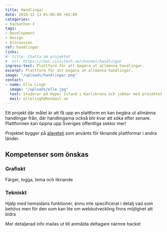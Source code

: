```yaml
---
title: Handlingar 
date: 2018-12-13 01:00:00 +02:00
categories:
- hackathon-3
tags:
- Development
- Design
- Discussion
ref: handlingar
links:
#- title: Chatta om projektet
#  url: https://chat.civictech.se/channel/handlingar
ingress-text: Plattform för att begära ut allmänna handlingar.
excerpt: Plattform för att begära ut allmänna handlingar.
image: "/uploads/handlingar.png"
contact:
- name: Elle Lingh
  image: "/uploads/elle.jpg"
  text: Studerar på Hyper Island i Karlskrona och jobbar med projektet Handlingar med stöd från Digidem Lab.  
  mail: ellelingh@hotmail.se
---
```

Ett projekt där målet är att få upp en plattform en kan begära ut allmänna handlingar från, där handlingarna också blir kvar att söka efter senare. Plattformen kan öppna upp Sveriges offentliga sektor mer!

Projektet bygger på <a href="https://alavateli.org">alaveteli</a> som använts för liknande plattformar i andra länder.

## Kompetenser som önskas
### Grafiskt 
Färger, logga, tema och liknande
### Tekniskt
Hjälp med hemsidans funktioner, ännu inte specificerat i detalj vad som behövs men för den som kan lite om webbutveckling finns möjlighet att bidra

Mer detaljerad info mailas ut till anmälda deltagare närmre hacket

